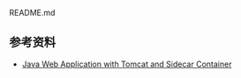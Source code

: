 README.md

## 参考资料

* [Java Web Application with Tomcat and Sidecar Container](https://github.com/kubernetes/examples/tree/master/staging/javaweb-tomcat-sidecar)
